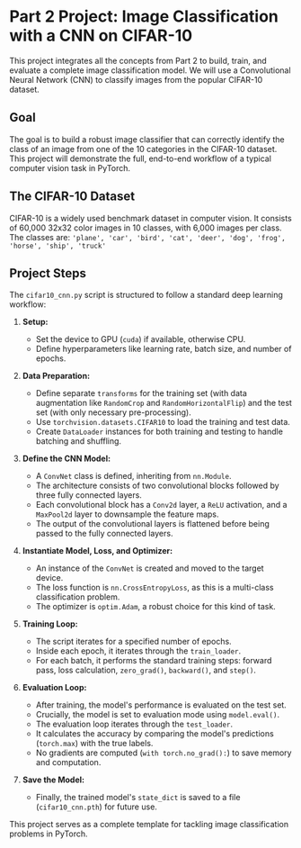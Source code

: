 # Part 2 Project: Image Classification with a CNN on CIFAR-10

This project integrates all the concepts from Part 2 to build, train, and evaluate a complete image classification model. We will use a Convolutional Neural Network (CNN) to classify images from the popular CIFAR-10 dataset.

## Goal

The goal is to build a robust image classifier that can correctly identify the class of an image from one of the 10 categories in the CIFAR-10 dataset. This project will demonstrate the full, end-to-end workflow of a typical computer vision task in PyTorch.

## The CIFAR-10 Dataset

CIFAR-10 is a widely used benchmark dataset in computer vision. It consists of 60,000 32x32 color images in 10 classes, with 6,000 images per class. The classes are:
`'plane', 'car', 'bird', 'cat', 'deer', 'dog', 'frog', 'horse', 'ship', 'truck'`

## Project Steps

The `cifar10_cnn.py` script is structured to follow a standard deep learning workflow:

1.  **Setup:**
    -   Set the device to GPU (`cuda`) if available, otherwise CPU.
    -   Define hyperparameters like learning rate, batch size, and number of epochs.

2.  **Data Preparation:**
    -   Define separate `transforms` for the training set (with data augmentation like `RandomCrop` and `RandomHorizontalFlip`) and the test set (with only necessary pre-processing).
    -   Use `torchvision.datasets.CIFAR10` to load the training and test data.
    -   Create `DataLoader` instances for both training and testing to handle batching and shuffling.

3.  **Define the CNN Model:**
    -   A `ConvNet` class is defined, inheriting from `nn.Module`.
    -   The architecture consists of two convolutional blocks followed by three fully connected layers.
    -   Each convolutional block has a `Conv2d` layer, a `ReLU` activation, and a `MaxPool2d` layer to downsample the feature maps.
    -   The output of the convolutional layers is flattened before being passed to the fully connected layers.

4.  **Instantiate Model, Loss, and Optimizer:**
    -   An instance of the `ConvNet` is created and moved to the target device.
    -   The loss function is `nn.CrossEntropyLoss`, as this is a multi-class classification problem.
    -   The optimizer is `optim.Adam`, a robust choice for this kind of task.

5.  **Training Loop:**
    -   The script iterates for a specified number of epochs.
    -   Inside each epoch, it iterates through the `train_loader`.
    -   For each batch, it performs the standard training steps: forward pass, loss calculation, `zero_grad()`, `backward()`, and `step()`.

6.  **Evaluation Loop:**
    -   After training, the model's performance is evaluated on the test set.
    -   Crucially, the model is set to evaluation mode using `model.eval()`.
    -   The evaluation loop iterates through the `test_loader`.
    -   It calculates the accuracy by comparing the model's predictions (`torch.max`) with the true labels.
    -   No gradients are computed (`with torch.no_grad():`) to save memory and computation.

7.  **Save the Model:**
    -   Finally, the trained model's `state_dict` is saved to a file (`cifar10_cnn.pth`) for future use.

This project serves as a complete template for tackling image classification problems in PyTorch.
